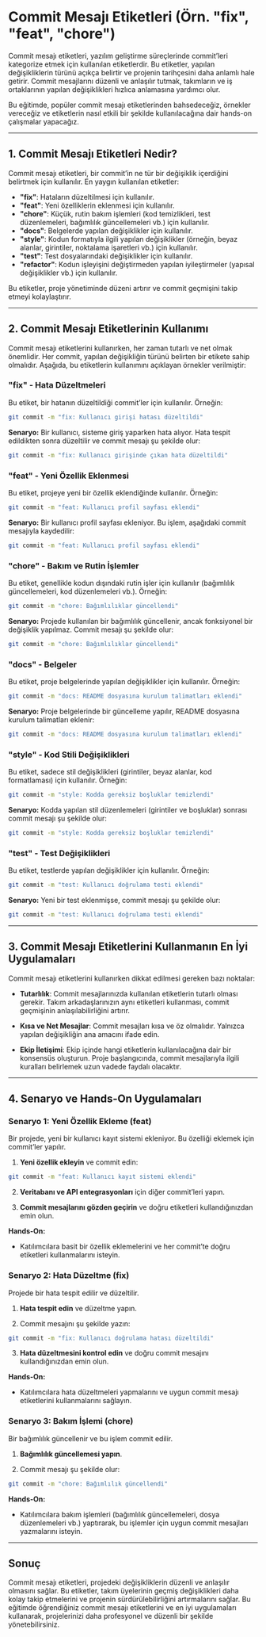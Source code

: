 # **Commit Mesajı Etiketleri (Örn. "fix", "feat", "chore")**

Commit mesajı etiketleri, yazılım geliştirme süreçlerinde commit’leri kategorize etmek için kullanılan etiketlerdir. Bu etiketler, yapılan değişikliklerin türünü açıkça belirtir ve projenin tarihçesini daha anlamlı hale getirir. Commit mesajlarını düzenli ve anlaşılır tutmak, takımların ve iş ortaklarının yapılan değişiklikleri hızlıca anlamasına yardımcı olur.

Bu eğitimde, popüler commit mesajı etiketlerinden bahsedeceğiz, örnekler vereceğiz ve etiketlerin nasıl etkili bir şekilde kullanılacağına dair hands-on çalışmalar yapacağız.

---

## **1. Commit Mesajı Etiketleri Nedir?**

Commit mesajı etiketleri, bir commit’in ne tür bir değişiklik içerdiğini belirtmek için kullanılır. En yaygın kullanılan etiketler:

- **"fix"**: Hataların düzeltilmesi için kullanılır.
- **"feat"**: Yeni özelliklerin eklenmesi için kullanılır.
- **"chore"**: Küçük, rutin bakım işlemleri (kod temizlikleri, test düzenlemeleri, bağımlılık güncellemeleri vb.) için kullanılır.
- **"docs"**: Belgelerde yapılan değişiklikler için kullanılır.
- **"style"**: Kodun formatıyla ilgili yapılan değişiklikler (örneğin, beyaz alanlar, girintiler, noktalama işaretleri vb.) için kullanılır.
- **"test"**: Test dosyalarındaki değişiklikler için kullanılır.
- **"refactor"**: Kodun işleyişini değiştirmeden yapılan iyileştirmeler (yapısal değişiklikler vb.) için kullanılır.

Bu etiketler, proje yönetiminde düzeni artırır ve commit geçmişini takip etmeyi kolaylaştırır.

---

## **2. Commit Mesajı Etiketlerinin Kullanımı**

Commit mesajı etiketlerini kullanırken, her zaman tutarlı ve net olmak önemlidir. Her commit, yapılan değişikliğin türünü belirten bir etikete sahip olmalıdır. Aşağıda, bu etiketlerin kullanımını açıklayan örnekler verilmiştir:

### **"fix" - Hata Düzeltmeleri**

Bu etiket, bir hatanın düzeltildiği commit’ler için kullanılır. Örneğin:

```bash
git commit -m "fix: Kullanıcı girişi hatası düzeltildi"
```

**Senaryo:**
Bir kullanıcı, sisteme giriş yaparken hata alıyor. Hata tespit edildikten sonra düzeltilir ve commit mesajı şu şekilde olur:

```bash
git commit -m "fix: Kullanıcı girişinde çıkan hata düzeltildi"
```

### **"feat" - Yeni Özellik Eklenmesi**

Bu etiket, projeye yeni bir özellik eklendiğinde kullanılır. Örneğin:

```bash
git commit -m "feat: Kullanıcı profil sayfası eklendi"
```

**Senaryo:**
Bir kullanıcı profil sayfası ekleniyor. Bu işlem, aşağıdaki commit mesajıyla kaydedilir:

```bash
git commit -m "feat: Kullanıcı profil sayfası eklendi"
```

### **"chore" - Bakım ve Rutin İşlemler**

Bu etiket, genellikle kodun dışındaki rutin işler için kullanılır (bağımlılık güncellemeleri, kod düzenlemeleri vb.). Örneğin:

```bash
git commit -m "chore: Bağımlılıklar güncellendi"
```

**Senaryo:**
Projede kullanılan bir bağımlılık güncellenir, ancak fonksiyonel bir değişiklik yapılmaz. Commit mesajı şu şekilde olur:

```bash
git commit -m "chore: Bağımlılıklar güncellendi"
```

### **"docs" - Belgeler**

Bu etiket, proje belgelerinde yapılan değişiklikler için kullanılır. Örneğin:

```bash
git commit -m "docs: README dosyasına kurulum talimatları eklendi"
```

**Senaryo:**
Proje belgelerinde bir güncelleme yapılır, README dosyasına kurulum talimatları eklenir:

```bash
git commit -m "docs: README dosyasına kurulum talimatları eklendi"
```

### **"style" - Kod Stili Değişiklikleri**

Bu etiket, sadece stil değişiklikleri (girintiler, beyaz alanlar, kod formatlaması) için kullanılır. Örneğin:

```bash
git commit -m "style: Kodda gereksiz boşluklar temizlendi"
```

**Senaryo:**
Kodda yapılan stil düzenlemeleri (girintiler ve boşluklar) sonrası commit mesajı şu şekilde olur:

```bash
git commit -m "style: Kodda gereksiz boşluklar temizlendi"
```

### **"test" - Test Değişiklikleri**

Bu etiket, testlerde yapılan değişiklikler için kullanılır. Örneğin:

```bash
git commit -m "test: Kullanıcı doğrulama testi eklendi"
```

**Senaryo:**
Yeni bir test eklenmişse, commit mesajı şu şekilde olur:

```bash
git commit -m "test: Kullanıcı doğrulama testi eklendi"
```

---

## **3. Commit Mesajı Etiketlerini Kullanmanın En İyi Uygulamaları**

Commit mesajı etiketlerini kullanırken dikkat edilmesi gereken bazı noktalar:

- **Tutarlılık**: Commit mesajlarınızda kullanılan etiketlerin tutarlı olması gerekir. Takım arkadaşlarınızın aynı etiketleri kullanması, commit geçmişinin anlaşılabilirliğini artırır.
  
- **Kısa ve Net Mesajlar**: Commit mesajları kısa ve öz olmalıdır. Yalnızca yapılan değişikliğin ana amacını ifade edin.

- **Ekip İletişimi**: Ekip içinde hangi etiketlerin kullanılacağına dair bir konsensüs oluşturun. Proje başlangıcında, commit mesajlarıyla ilgili kuralları belirlemek uzun vadede faydalı olacaktır.

---

## **4. Senaryo ve Hands-On Uygulamaları**

### **Senaryo 1: Yeni Özellik Ekleme (feat)**

Bir projede, yeni bir kullanıcı kayıt sistemi ekleniyor. Bu özelliği eklemek için commit’ler yapılır.

1. **Yeni özellik ekleyin** ve commit edin:

```bash
git commit -m "feat: Kullanıcı kayıt sistemi eklendi"
```

2. **Veritabanı ve API entegrasyonları** için diğer commit’leri yapın.

3. **Commit mesajlarını gözden geçirin** ve doğru etiketleri kullandığınızdan emin olun.

**Hands-On:**  

- Katılımcılara basit bir özellik eklemelerini ve her commit’te doğru etiketleri kullanmalarını isteyin.
  
### **Senaryo 2: Hata Düzeltme (fix)**

Projede bir hata tespit edilir ve düzeltilir.

1. **Hata tespit edin** ve düzeltme yapın.

2. Commit mesajını şu şekilde yazın:

```bash
git commit -m "fix: Kullanıcı doğrulama hatası düzeltildi"
```

3. **Hata düzeltmesini kontrol edin** ve doğru commit mesajını kullandığınızdan emin olun.

**Hands-On:**  

- Katılımcılara hata düzeltmeleri yapmalarını ve uygun commit mesajı etiketlerini kullanmalarını sağlayın.

### **Senaryo 3: Bakım İşlemi (chore)**

Bir bağımlılık güncellenir ve bu işlem commit edilir.

1. **Bağımlılık güncellemesi yapın**.

2. Commit mesajı şu şekilde olur:

```bash
git commit -m "chore: Bağımlılık güncellendi"
```

**Hands-On:**  

- Katılımcılara bakım işlemleri (bağımlılık güncellemeleri, dosya düzenlemeleri vb.) yaptırarak, bu işlemler için uygun commit mesajları yazmalarını isteyin.

---

## **Sonuç**

Commit mesajı etiketleri, projedeki değişikliklerin düzenli ve anlaşılır olmasını sağlar. Bu etiketler, takım üyelerinin geçmiş değişiklikleri daha kolay takip etmelerini ve projenin sürdürülebilirliğini artırmalarını sağlar. Bu eğitimde öğrendiğiniz commit mesajı etiketlerini ve en iyi uygulamaları kullanarak, projelerinizi daha profesyonel ve düzenli bir şekilde yönetebilirsiniz.

